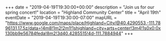 +++
date = "2019-04-19T19:30:00+00:00"
description = "Join us for our spring concert!"
location = "Highland Community Center"
title = "April 19th"
eventDate = "2019-04-19T19:30:00-07:00"
mapURL = "https://www.google.com/maps/place/Highland+City/@40.4290553,-111.7896131,17.5z/data=!4m8!1m2!2m1!1shighland+city+arts+center!3m4!1s0x0:0x130bb9e56784feda!8m2!3d40.4285515!4d-111.7884944"
+++
